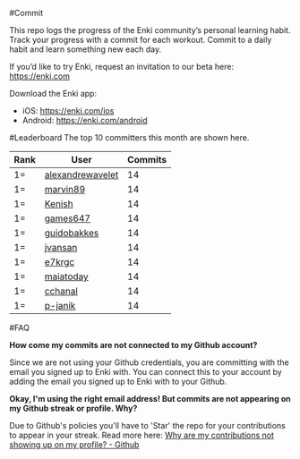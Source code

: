 #Commit

This repo logs the progress of the Enki community’s personal learning habit. Track your progress with a commit for each workout. Commit to a daily habit and learn something new each day.

If you’d like to try Enki, request an invitation to our beta here: https://enki.com

Download the Enki app: 
 - iOS: https://enki.com/ios
 - Android: https://enki.com/android

#Leaderboard
The top 10 committers this month are shown here.

| Rank | User | Commits |
|------|------|---------|
|1=|[alexandrewavelet](https://github.com/alexandrewavelet)|14|
|1=|[marvin89](https://github.com/marvin89)|14|
|1=|[Kenish](https://github.com/Kenish)|14|
|1=|[games647](https://github.com/games647)|14|
|1=|[guidobakkes](https://github.com/guidobakkes)|14|
|1=|[jvansan](https://github.com/jvansan)|14|
|1=|[e7krgc](https://github.com/e7krgc)|14|
|1=|[maiatoday](https://github.com/maiatoday)|14|
|1=|[cchanal](https://github.com/cchanal)|14|
|1=|[p-janik](https://github.com/p-janik)|14|

#FAQ

**How come my commits are not connected to my Github account?**

Since we are not using your Github credentials, you are committing with the email you signed up to Enki with. You can connect this to your account by adding the email you signed up to Enki with to your Github.

**Okay, I'm using the right email address! But commits are not appearing on my Github streak or profile. Why?**

Due to Github's policies you'll have to 'Star' the repo for your contributions to appear in your streak. Read more here: [Why are my contributions not showing up on my profile? - Github](https://help.github.com/articles/why-are-my-contributions-not-showing-up-on-my-profile/)
